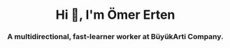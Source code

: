 <h1 align="center">Hi 👋, I'm Ömer Erten</h1>
<h3 align="center">A multidirectional, fast-learner worker at BüyükArti Company.</h3>


